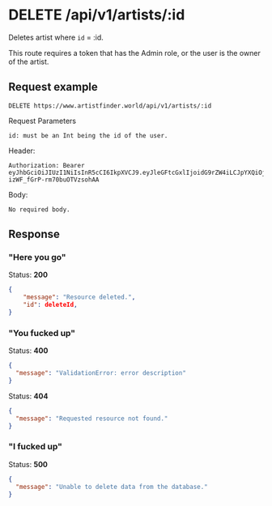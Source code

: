 # DELETE /api/v1/artists/:id

Deletes artist where `id` = :id.

This route requires a token that has the Admin role, or the user is the owner of the artist.

## Request example

```
DELETE https://www.artistfinder.world/api/v1/artists/:id
```
Request Parameters
```
id: must be an Int being the id of the user.
```
Header:
```
Authorization: Bearer eyJhbGciOiJIUzI1NiIsInR5cCI6IkpXVCJ9.eyJleGFtcGxlIjoidG9rZW4iLCJpYXQiOjE1MTYyMzkwMjJ9.-1cuKLqVgi9GBF3Si-izWF_fGrP-rm70buOTVzsohAA
```
Body:
```
No required body.
```

## Response

### "Here you go"

Status: **200**
```json
{
    "message": "Resource deleted.",
    "id": deleteId,
}
```

### "You fucked up"

Status: **400**
```json
{
  "message": "ValidationError: error description"
}
```
Status: **404**
```json
{
  "message": "Requested resource not found."
}
```

### "I fucked up"

Status: **500**
```json
{
  "message": "Unable to delete data from the database."
}
```